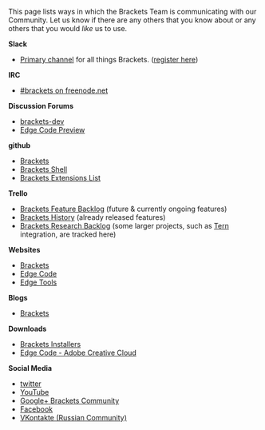 This page lists ways in which the Brackets Team is communicating with our Community. Let us know if there are any others that you know about or any others that you would _like_ us to use.

**Slack**

* [Primary channel](https://brackets.slack.com/) for all things Brackets. ([register here](https://brackets-slack.herokuapp.com/))

**IRC**
    
* [#brackets on freenode.net](http://webchat.freenode.net/?channels=brackets)

**Discussion Forums**

* [brackets-dev](http://groups.google.com/group/brackets-dev)
* [Edge Code Preview](http://forums.adobe.com/community/edge_code_preview)
        
**github**

* [Brackets](http://github.com/adobe/brackets)
* [Brackets Shell](http://github.com/adobe/brackets-shell)
* [Brackets Extensions List](http://github.com/adobe/brackets/wiki/Brackets-Extensions)

**Trello**

* [Brackets Feature Backlog](https://trello.com/board/brackets/4f90a6d98f77505d7940ce88) (future & currently ongoing features)
* [Brackets History](https://trello.com/board/brackets-history/500e06f24d9424351519d050) (already released features)
* [Brackets Research Backlog](https://trello.com/board/brackets-research/512672164cba05ff6c000b68) (some larger projects, such as [Tern](ternjs.net) integration, are tracked here)

**Websites**

* [Brackets](http://brackets.io)
* [Edge Code](http://html.adobe.com/edge/code)
* [Edge Tools](http://html.adobe.com/edge)

**Blogs**

* [Brackets](http://blog.brackets.io)

**Downloads**

* [Brackets Installers](http://download.brackets.io)
* [Edge Code - Adobe Creative Cloud](http://html.adobe.com/edge/creativecloud/)

**Social Media**

* [twitter](http://twitter.com/brackets)
* [YouTube](http://youtube.com/codebrackets)
* [Google+ Brackets Community](https://plus.google.com/communities/115701498366924622043)  
* [Facebook](http://www.facebook.com/codebrackets)
* [VKontakte (Russian Community)](http://vk.com/bracketsio)